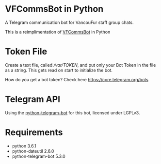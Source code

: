 # VFCommsBot in Python
A Telegram communication bot for VancouFur staff group chats.

This is a reimplimentation of [VFCommsBot](https://github.com/wolfskyzen/vfcommsbot) in Python

# Token File
Create a text file, called _/var/TOKEN_, and put only your Bot Token in the file as a string. This gets read on start to initialize the bot.

How do you get a bot token? Check here https://core.telegram.org/bots

# Telegram API
Using the [python-telegram-bot](https://python-telegram-bot.org/) for this bot, licensed under LGPLv3.

# Requirements
* python 3.6.1
* python-dateutil 2.6.0
* python-telegram-bot 5.3.0
